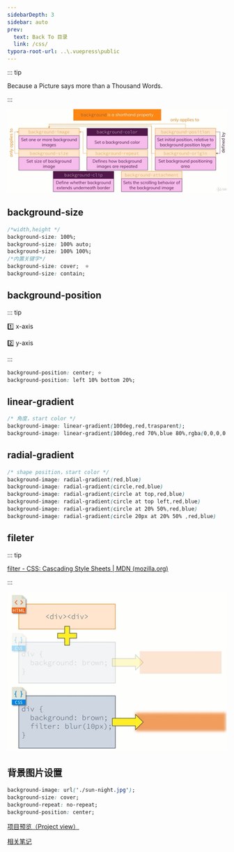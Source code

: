 ```yaml
---
sidebarDepth: 3
sidebar: auto
prev:
  text: Back To 目录
  link: /css/
typora-root-url: ..\.vuepress\public
---
```




::: tip

Because a Picture says more than a Thousand Words.

:::

![202112100957450](/images/css/202112100957450.jpg)

## background-size

```css
/*width,height */
background-size: 100%;
background-size: 100% auto;
background-size: 100% 100%;
/*内置关键字*/
background-size: cover;  ⭐
background-size: contain;
```

## background-position

::: tip

:one: x-axis

:two: y-axis

:::

```css
background-position: center; ⭐ 
background-position: left 10% bottom 20%;
```

## linear-gradient

```css
/* 角度，start color */
background-image: linear-gradient(100deg,red,trasparent);
background-image: linear-gradient(100deg,red 70%,blue 80%,rgba(0,0,0,0.5));
```

## radial-gradient

```css
/* shape position，start color */
background-image: radial-gradient(red,blue)
background-image: radial-gradient(circle,red,blue)
background-image: radial-gradient(circle at top,red,blue)
background-image: radial-gradient(circle at top left,red,blue)
background-image: radial-gradient(circle at 20% 50%,red,blue)
background-image: radial-gradient(circle 20px at 20% 50% ,red,blue)
```

## fileter

::: tip

[filter - CSS: Cascading Style Sheets | MDN (mozilla.org)](https://developer.mozilla.org/en-US/docs/Web/CSS/filter)

:::

![202112101250200](/images/css/202112101250200.jpg)



## 背景图片设置

```css
background-image: url('./sun-night.jpg');
background-size: cover;
background-repeat: no-repeat;
background-position: center;
```

[项目预览（Project view）](https://q10viking.github.io/Mini-FrontEnd-project/10%20Simple%20Typing%20animation/)

[相关笔记](https://q10viking.github.io/minifrontendproject/06%20Simple%20Typing%20Animation.html#%E7%AC%94%E8%AE%B0)

<common-progresson-snippet src="https://q10viking.github.io/Mini-FrontEnd-project/10%20Simple%20Typing%20animation/"/>
